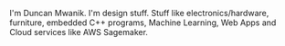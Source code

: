 

I'm Duncan Mwanik. I'm design stuff. Stuff like electronics/hardware, furniture, embedded C++ programs, Machine Learning, Web Apps and Cloud services like AWS Sagemaker.

